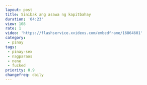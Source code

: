 ```yaml
---
layout: post
title: Sinibak ang asawa ng kapitbahay
duration: '04:23'
view: 108
rate: 1
video: 'https://flashservice.xvideos.com/embedframe/16864601'
category: 
 - pinay
tags: 
 - pinay-sex
 - nagparaos
 - nene
 - fucked
priority: 0.9
changefreq: daily
---
```

